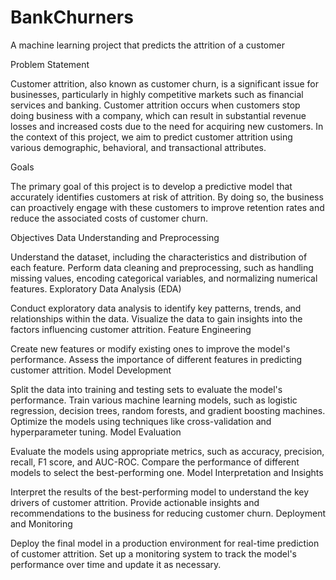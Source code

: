 # BankChurners
A machine learning  project that predicts the attrition of a customer

Problem Statement

Customer attrition, also known as customer churn, is a significant issue for businesses, particularly in highly competitive markets such as financial services and banking. Customer attrition occurs when customers stop doing business with a company, which can result in substantial revenue losses and increased costs due to the need for acquiring new customers. In the context of this project, we aim to predict customer attrition using various demographic, behavioral, and transactional attributes.

Goals

The primary goal of this project is to develop a predictive model that accurately identifies customers at risk of attrition. By doing so, the business can proactively engage with these customers to improve retention rates and reduce the associated costs of customer churn.

Objectives
Data Understanding and Preprocessing

Understand the dataset, including the characteristics and distribution of each feature.
Perform data cleaning and preprocessing, such as handling missing values, encoding categorical variables, and normalizing numerical features.
Exploratory Data Analysis (EDA)

Conduct exploratory data analysis to identify key patterns, trends, and relationships within the data.
Visualize the data to gain insights into the factors influencing customer attrition.
Feature Engineering

Create new features or modify existing ones to improve the model's performance.
Assess the importance of different features in predicting customer attrition.
Model Development

Split the data into training and testing sets to evaluate the model's performance.
Train various machine learning models, such as logistic regression, decision trees, random forests, and gradient boosting machines.
Optimize the models using techniques like cross-validation and hyperparameter tuning.
Model Evaluation

Evaluate the models using appropriate metrics, such as accuracy, precision, recall, F1 score, and AUC-ROC.
Compare the performance of different models to select the best-performing one.
Model Interpretation and Insights

Interpret the results of the best-performing model to understand the key drivers of customer attrition.
Provide actionable insights and recommendations to the business for reducing customer churn.
Deployment and Monitoring

Deploy the final model in a production environment for real-time prediction of customer attrition.
Set up a monitoring system to track the model's performance over time and update it as necessary.
